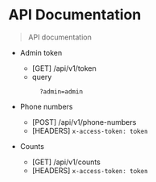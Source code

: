 # API Documentation

> API documentation

- Admin token
  - [GET] /api/v1/token
  - query
    ``` query
      ?admin=admin
    ```
- Phone numbers
  - [POST] /api/v1/phone-numbers
  - [HEADERS] `x-access-token: token`

- Counts
  - [GET] /api/v1/counts
  - [HEADERS] `x-access-token: token`
